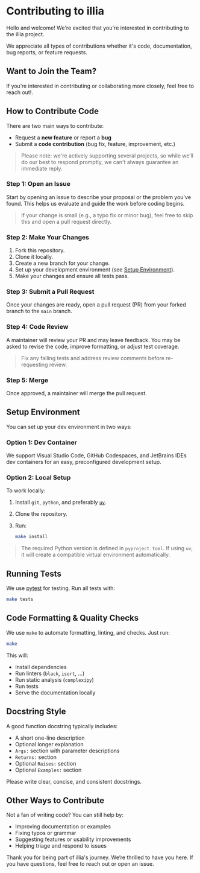 # Contributing to illia

Hello and welcome! We're excited that you're interested in contributing to the illia
project.

We appreciate all types of contributions whether it's code, documentation, bug reports,
or feature requests.

## Want to Join the Team?

If you’re interested in contributing or collaborating more closely, feel free to reach
out!.

## How to Contribute Code

There are two main ways to contribute:

- Request a **new feature** or report a **bug**
- Submit a **code contribution** (bug fix, feature, improvement, etc.)

> Please note: we're actively supporting several projects, so while we’ll do our best to
> respond promptly, we can't always guarantee an immediate reply.

### Step 1: Open an Issue

Start by opening an issue to describe your proposal or the problem you've found. This
helps us evaluate and guide the work before coding begins.

> If your change is small (e.g., a typo fix or minor bug), feel free to skip this and
> open a pull request directly.

### Step 2: Make Your Changes

1. Fork this repository.
2. Clone it locally.
3. Create a new branch for your change.
4. Set up your development environment (see [Setup Environment](#setup-environment)).
5. Make your changes and ensure all tests pass.

### Step 3: Submit a Pull Request

Once your changes are ready, open a pull request (PR) from your forked branch to the
`main` branch.

### Step 4: Code Review

A maintainer will review your PR and may leave feedback. You may be asked to revise the
code, improve formatting, or adjust test coverage.

> Fix any failing tests and address review comments before re-requesting review.

### Step 5: Merge

Once approved, a maintainer will merge the pull request.

## Setup Environment

You can set up your dev environment in two ways:

### Option 1: Dev Container

We support Visual Studio Code, GitHub Codespaces, and JetBrains IDEs dev containers for
an easy, preconfigured development setup.

### Option 2: Local Setup

To work locally:

1. Install `git`, `python`, and preferably [`uv`](https://github.com/astral-sh/uv).
2. Clone the repository.
3. Run:

   ```bash
   make install
   ```

> The required Python version is defined in `pyproject.toml`. If using `uv`, it will
> create a compatible virtual environment automatically.

## Running Tests

We use [pytest](https://docs.pytest.org/) for testing. Run all tests with:

```bash
make tests
```

## Code Formatting & Quality Checks

We use `make` to automate formatting, linting, and checks. Just run:

```bash
make
```

This will:

- Install dependencies
- Run linters (`black`, `isort`, ...)
- Run static analysis (`complexipy`)
- Run tests
- Serve the documentation locally

## Docstring Style

A good function docstring typically includes:

- A short one-line description
- Optional longer explanation
- `Args:` section with parameter descriptions
- `Returns:` section
- Optional `Raises:` section
- Optional `Examples:` section

Please write clear, concise, and consistent docstrings.

## Other Ways to Contribute

Not a fan of writing code? You can still help by:

- Improving documentation or examples
- Fixing typos or grammar
- Suggesting features or usability improvements
- Helping triage and respond to issues

Thank you for being part of illia's journey. We’re thrilled to have you here. If you have
questions, feel free to reach out or open an issue.
